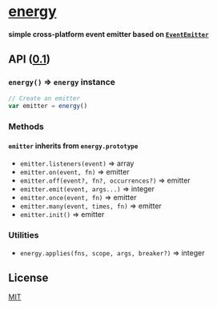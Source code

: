 # [energy](../../)
#### simple cross-platform event emitter based on [`EventEmitter`](http://nodejs.org/api/events.html)

## API ([0.1](../../releases))

### `energy()` &rArr; `energy` instance

```js
// Create an emitter
var emitter = energy()
```

### Methods

#### `emitter` inherits from `energy.prototype`

- `emitter.listeners(event)` &rArr; array
- `emitter.on(event, fn)` &rArr; emitter
- `emitter.off(event?, fn?, occurrences?)` &rArr; emitter
- `emitter.emit(event, args...)` &rArr; integer
- `emitter.once(event, fn)` &rArr; emitter
- `emitter.many(event, times, fn)` &rArr; emitter
- `emitter.init()` &rArr; emitter

### Utilities

- `energy.applies(fns, scope, args, breaker?)` &rArr; integer

## License

[MIT](http://opensource.org/licenses/MIT)